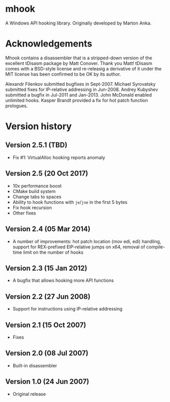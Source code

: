 # mhook
A Windows API hooking library. Originally developed by Marton Anka.

# Acknowledgements
Mhook contains a disassembler that is a stripped-down version of the excellent tDisasm package by Matt Conover. Thank you Matt! tDisasm comes with a BSD-style license and re-releasig a derivative of it under the MIT license has been confirmed to be OK by its author. 

Alexandr Filenkov submitted bugfixes in Sept-2007. Michael Syrovatsky submitted fixes for IP-relative addressing in Jun-2008. Andrey Kubyshev submitted a bugfix in Jul-2011 and Jan-2013. John McDonald enabled unlimited hooks. Kasper Brandt provided a fix for hot patch function prologues. 

# Version history

## Version 2.5.1 (TBD)
- Fix #1: VirtualAlloc hooking reports anomaly

## Version 2.5 (20 Oct 2017)
- 10x performance boost
- CMake build system
- Change tabs to spaces
- Ability to hook functions with `je`/`jne` in the first 5 bytes
- Fix hook recursion
- Other fixes

## Version 2.4 (05 Mar 2014)
- A number of improvements: hot patch location (mov edi, edi) handling, support for REX-prefixed EIP-relative jumps on x64, removal of compile-time limit on the number of hooks

## Version 2.3 (15 Jan 2012)
- A bugfix that allows hooking more API functions

## Version 2.2 (27 Jun 2008)
- Support for instructions using IP-relative addressing

## Version 2.1 (15 Oct 2007)
- Fixes

## Version 2.0 (08 Jul 2007)
- Built-in disassembler

## Version 1.0 (24 Jun 2007)
- Original release
